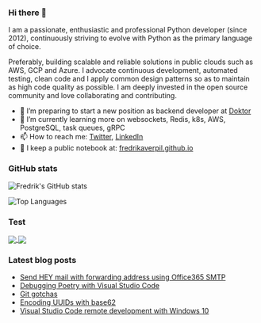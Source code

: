 ### Hi there 👋

I am a passionate, enthusiastic and professional Python developer (since 2012), continuously striving to evolve with Python as the primary language of choice. 

Preferably, building scalable and reliable solutions in public clouds such as AWS, GCP and Azure. I advocate continuous development, automated testing, clean code and I apply common design patterns so as to maintain as high code quality as possible. I am deeply invested in the open source community and love collaborating and contributing.

- 🔭 I’m preparing to start a new position as backend developer at [Doktor](https://en.doktor.se/)
- 🌱 I’m currently learning more on websockets, Redis, k8s, AWS, PostgreSQL, task queues, gRPC
- 📫 How to reach me: [Twitter](https://twitter.com/fredrikaverpil), [LinkedIn](https://www.linkedin.com/in/fredrik/)
- 📝 I keep a public notebook at: [fredrikaverpil.github.io](https://fredrikaverpil.github.io)

<!--
- 🔭 I’m currently working on ...
- 🌱 I’m currently learning ...
- 👯 I’m looking to collaborate on ...
- 🤔 I’m looking for help with ...
- 💬 Ask me about ...
- 📫 How to reach me: ...
- 😄 Pronouns: ...
- ⚡ Fun fact: ...
-->

### GitHub stats

![Fredrik's GitHub stats](https://github-readme-stats.vercel.app/api?username=fredrikaverpil&theme=dracula&show_icons=true&count_private=true&hide_border=true)

![Top Languages](https://github-readme-stats.vercel.app/api/top-langs/?username=fredrikaverpil&theme=dracula&layout=compact&hide_border=true)

### Test

<a href="https://github.com/anuraghazra/github-readme-stats">
  <img align="center" src="https://github-readme-stats.vercel.app/api?username=fredrikaverpil&theme=dracula&show_icons=true&count_private=true&hide_border=true" />
</a>
<a href="https://github.com/anuraghazra/convoychat">
  <img align="center" src="https://github-readme-stats.vercel.app/api/top-langs/?username=fredrikaverpil&theme=dracula&layout=compact&hide_border=true" />
</a>

### Latest blog posts

<!-- BLOG-POST-LIST:START -->
- [Send HEY mail with forwarding address using Office365 SMTP](https://fredrikaverpil.github.io/2021/04/24/send-hey-mail-from-forwarding-address/)
- [Debugging Poetry with Visual Studio Code](https://fredrikaverpil.github.io/2021/04/17/debugging-poetry/)
- [Git gotchas](https://fredrikaverpil.github.io/2021/01/08/git-gotchas/)
- [Encoding UUIDs with base62](https://fredrikaverpil.github.io/2021/01/08/encoding-uuids-with-base62/)
- [Visual Studio Code remote development with Windows 10](https://fredrikaverpil.github.io/2019/05/27/vscode-remote-dev-with-windows10/)
<!-- BLOG-POST-LIST:END -->
